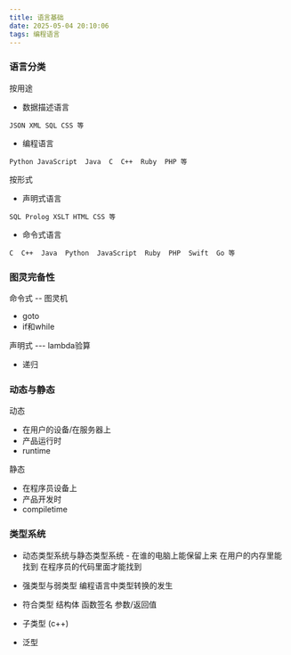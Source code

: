 ```yaml
---
title: 语言基础
date: 2025-05-04 20:10:06
tags: 编程语言
---
```



### 语言分类 

按用途
- 数据描述语言
``` 
JSON XML SQL CSS 等
```
- 编程语言
```
Python JavaScript  Java  C  C++  Ruby  PHP 等
```


<!-- more -->
按形式
- 声明式语言

```
SQL Prolog XSLT HTML CSS 等
```

- 命令式语言

```
C  C++  Java  Python  JavaScript  Ruby  PHP  Swift  Go 等
```

### 图灵完备性
命令式 -- 图灵机
- goto
- if和while

声明式 --- lambda验算
- 递归


### 动态与静态

动态
- 在用户的设备/在服务器上
- 产品运行时
- runtime

静态
- 在程序员设备上
- 产品开发时
- compiletime

### 类型系统

- 动态类型系统与静态类型系统 - 在谁的电脑上能保留上来
 在用户的内存里能找到
 在程序员的代码里面才能找到

- 强类型与弱类型
 编程语言中类型转换的发生

- 符合类型
 结构体 
 函数签名 参数/返回值

- 子类型 (c++)

- 泛型
